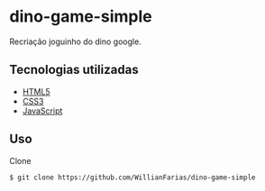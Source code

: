 # dino-game-simple

Recriação joguinho do dino google.

## Tecnologias utilizadas

- [HTML5](https://developer.mozilla.org/pt-BR/docs/Web/HTML)
- [CSS3](https://developer.mozilla.org/pt-BR/docs/Archive/CSS3)
- [JavaScript](https://developer.mozilla.org/pt-BR/docs/Web/JavaScript)



## Uso
Clone
```bash
$ git clone https://github.com/WillianFarias/dino-game-simple
```


